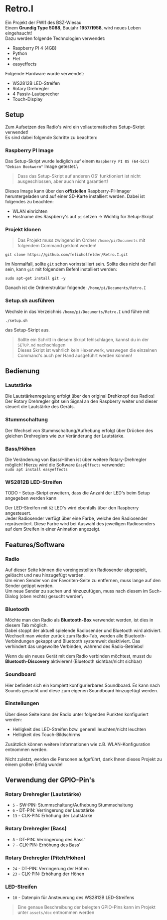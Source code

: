 # Retro.I
Ein Projekt der FWI1 des BSZ-Wiesau\
Einem **Grundig Type 5088**, Baujahr **1957/1958**, wird neues Leben eingehaucht!\
Dazu werden folgende Technologien verwendet:
* Raspberry PI 4 (4GB)
* Python
* Flet
* easyeffects

Folgende Hardware wurde verwendet:
* WS2812B LED-Streifen
* Rotary Drehregler
* 4 Passiv-Lautsprecher
* Touch-Display

## Setup
Zum Aufsetzen des Radio's wird ein vollautomatisches Setup-Skript verwendet!\
Es sind dabei folgende Schritte zu beachten:

### Raspberry PI Image
Das Setup-Skript wurde lediglich auf einem `Raspberry PI OS (64-bit) "Debian Bookworm"` Image getestet.\
> Dass das Setup-Skript auf anderen OS' funktioniert ist nicht ausgeschlossen, aber auch nicht garantiert!

Dieses Image kann über den **offiziellen** Raspberry-PI-Imager heruntergeladen und auf einer SD-Karte installiert werden.
Dabei ist folgendes zu beachten:
* WLAN einrichten
* Hostname des Raspberry's auf `pi` setzen -> Wichtig für Setup-Skript

### Projekt klonen
> Das Projekt muss zwingend im Ordner `/home/pi/Documents` mit folgendem Command geklont werden!
```commandline
git clone https://github.com/felixholfelder/Retro.I.git
```
Im Normalfall, sollte `git` schon vorinstalliert sein. Sollte dies nicht der Fall sein, kann `git` mit folgendem Befehl installiert werden:
```commandline
sudo apt-get install git -y
```

Danach ist die Ordnerstruktur folgende: `/home/pi/Documents/Retro.I`

### Setup.sh ausführen
Wechsle in das Verzeichnis `/home/pi/Documents/Retro.I` und führe mit
```
./setup.sh
```
das Setup-Skript aus.
> Sollte ein Schritt in diesem Skript fehlschlagen, kannst du in der `SETUP.md` nachschlagen\
> Dieses Skript ist wahrlich kein Hexenwerk, weswegen die einzelnen Command's auch per Hand ausgeführt werden können!

<!--
## Updates
Bei jedem Boot des Raspberry's wird ein Update-Skript (`update.sh`) ausgeführt.\
Dieses Skript prüft, ob neue Updates verfügbar sind, indem es die aktuelle Tag-Version auf dem Raspberry mit dem neuesten Tag im Github-Repo vergleicht.\
Ist ein neues Update für die Anwendung verfügbar wird der neueste Tag heruntergeladen.
-->

## Bedienung

### Lautstärke
Die Lautstärkenregelung erfolgt über den original Drehknopf des Radios!\
Der Rotary Drehregler gibt sein Signal an den Raspberry weiter und dieser steuert die Lautstärke des Geräts.

### Stummschaltung
Der Wechsel von Stummschaltung/Aufhebung erfolgt über Drücken des gleichen Drehreglers wie zur Veränderung der Lautstärke.

### Bass/Höhen
Die Veränderung von Bass/Höhen ist über weitere Rotary-Drehregler möglich! Hierzu wird die Software `EasyEffects` verwendet:\
`sudo apt install easyeffects`

### WS2812B LED-Streifen
TODO - Setup-Skript erweitern, dass die Anzahl der LED's beim Setup angegeben werden kann

Der LED-Streifen mit `62` LED's wird ebenfalls über den Raspberry angesteuert.\
Jeder Radiosender verfügt über eine Farbe, welche den Radiosender repräsentiert. Diese Farbe wird bei Auswahl des jeweiligen Radiosenders auf dem Streifen in einer Animation angezeigt.

## Features/Software
### Radio
Auf dieser Seite können die voreingestellten Radiosender abgespielt, gelöscht und neu hinzugefügt werden.\
Um einen Sender von der Favoriten-Seite zu entfernen, muss lange auf den Sender getippt werden.\
Um neue Sender zu suchen und hinzuzufügen, muss nach diesem im Such-Dialog (oben rechts) gesucht werden\

### Bluetooth
Möchte man den Radio als **Bluetooth-Box** verwendet werden, ist dies in diesem Tab möglich.\
Dabei stoppt der aktuell spielende Radiosender und Bluetooth wird aktiviert.\
Wechselt man wieder zurück zum Radio-Tab, werden alle Bluetooth-Verbindungen gekappt und Bluetooth systemweit deaktiviert. Das verhindert das ungewollte Verbinden, während des Radio-Betriebs!

Wenn du ein neues Gerät mit dem Radio verbinden möchtest, musst du **Bluetooth-Discovery** aktivieren! (Bluetooth sichtbar/nicht sichbar)

### Soundboard
Hier befindet sich ein komplett konfigurierbares Soundboard.
Es kann nach Sounds gesucht und diese zum eigenen Soundboard hinzugefügt werden.

### Einstellungen
Über diese Seite kann der Radio unter folgenden Punkten konfiguriert werden:
* Helligkeit des LED-Streifen bzw. generell leuchten/nicht leuchten
* Helligkeit des Touch-Bildschirms

Zusätzlich können weitere Informationen wie z.B. WLAN-Konfiguration entnommen werden.

Nicht zuletzt, werden die Personen aufgeführt, dank Ihnen dieses Projekt zu einem großen Erfolg wurde!


## Verwendung der GPIO-Pin's
### Rotary Drehregler (Lautstärke)
* `5` - SW-PIN: Stummschaltung/Aufhebung Stummschaltung
* `6` - DT-PIN: Verringerung der Lautstärke
* `13` - CLK-PIN: Erhöhung der Lautstärke

### Rotary Drehregler (Bass)
* `8` - DT-PIN: Verringerung des Bass'
* `7` - CLK-PIN: Erhöhung des Bass'

### Rotary Drehregler (Pitch/Höhen)
* `24` - DT-PIN: Verringerung der Höhen
* `23` - CLK-PIN: Erhöhung der Höhen

### LED-Streifen
* `10` - Datenpin für Ansteuerung des WS2812B LED-Streifens

> Eine genaue Beschreibung der belegten GPIO-Pins kann im Projekt unter `assets/doc` entnommen werden
